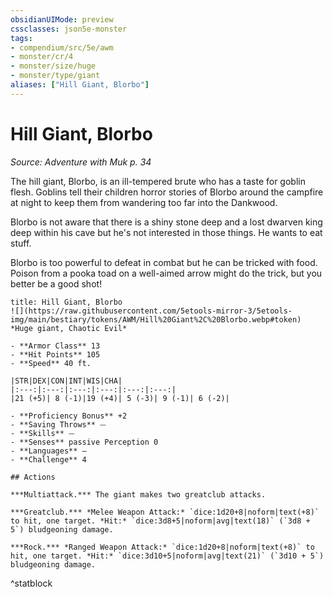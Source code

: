 ```yaml
---
obsidianUIMode: preview
cssclasses: json5e-monster
tags:
- compendium/src/5e/awm
- monster/cr/4
- monster/size/huge
- monster/type/giant
aliases: ["Hill Giant, Blorbo"]
---
```

# Hill Giant, Blorbo
*Source: Adventure with Muk p. 34*  

The hill giant, Blorbo, is an ill-tempered brute who has a taste for goblin flesh. Goblins tell their children horror stories of Blorbo around the campfire at night to keep them from wandering too far into the Dankwood.

Blorbo is not aware that there is a shiny stone deep and a lost dwarven king deep within his cave but he's not interested in those things. He wants to eat stuff.

Blorbo is too powerful to defeat in combat but he can be tricked with food. Poison from a pooka toad on a well-aimed arrow might do the trick, but you better be a good shot!

```ad-statblock
title: Hill Giant, Blorbo
![](https://raw.githubusercontent.com/5etools-mirror-3/5etools-img/main/bestiary/tokens/AWM/Hill%20Giant%2C%20Blorbo.webp#token)
*Huge giant, Chaotic Evil*

- **Armor Class** 13
- **Hit Points** 105
- **Speed** 40 ft.

|STR|DEX|CON|INT|WIS|CHA|
|:---:|:---:|:---:|:---:|:---:|:---:|
|21 (+5)| 8 (-1)|19 (+4)| 5 (-3)| 9 (-1)| 6 (-2)|

- **Proficiency Bonus** +2
- **Saving Throws** ⏤
- **Skills** ⏤
- **Senses** passive Perception 0
- **Languages** —
- **Challenge** 4

## Actions

***Multiattack.*** The giant makes two greatclub attacks.

***Greatclub.*** *Melee Weapon Attack:* `dice:1d20+8|noform|text(+8)` to hit, one target. *Hit:* `dice:3d8+5|noform|avg|text(18)` (`3d8 + 5`) bludgeoning damage.

***Rock.*** *Ranged Weapon Attack:* `dice:1d20+8|noform|text(+8)` to hit, one target. *Hit:* `dice:3d10+5|noform|avg|text(21)` (`3d10 + 5`) bludgeoning damage.
```
^statblock